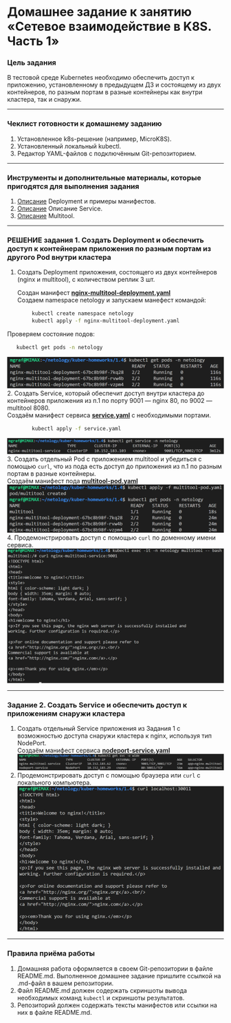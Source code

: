 # Домашнее задание к занятию «Сетевое взаимодействие в K8S. Часть 1»

### Цель задания

В тестовой среде Kubernetes необходимо обеспечить доступ к приложению, установленному в предыдущем ДЗ и состоящему из двух контейнеров, по разным портам в разные контейнеры как внутри кластера, так и снаружи.

------

### Чеклист готовности к домашнему заданию

1. Установленное k8s-решение (например, MicroK8S).
2. Установленный локальный kubectl.
3. Редактор YAML-файлов с подключённым Git-репозиторием.

------

### Инструменты и дополнительные материалы, которые пригодятся для выполнения задания

1. [Описание](https://kubernetes.io/docs/concepts/workloads/controllers/deployment/) Deployment и примеры манифестов.
2. [Описание](https://kubernetes.io/docs/concepts/services-networking/service/) Описание Service.
3. [Описание](https://github.com/wbitt/Network-MultiTool) Multitool.

------

### РЕШЕНИЕ задания 1. Создать Deployment и обеспечить доступ к контейнерам приложения по разным портам из другого Pod внутри кластера

1. Создать Deployment приложения, состоящего из двух контейнеров (nginx и multitool), с количеством реплик 3 шт.  
   
   Создан манифест [**nginx-multitool-deployment.yaml**](./nginx-multitool-deployment.yaml)   
   Создаем namespace netology и запускаем манефест командой:   
```bash
        kubectl create namespace netology
        kubectl apply -f nginx-multitool-deployment.yaml  
```  
   Проверяем состояние подов:
```bash  
   kubectl get pods -n netology 
```  
![task1.1](./img/task1.1.png)  
2. Создать Service, который обеспечит доступ внутри кластера до контейнеров приложения из п.1 по порту 9001 — nginx 80, по 9002 — multitool 8080.  
   Создаём манифест сервиса [**service.yaml**](./service.yaml) с необходимыми портами.  
```bash
        kubectl apply -f service.yaml  
```   
![task1.2](./img/task1.2.png)  
3. Создать отдельный Pod с приложением multitool и убедиться с помощью `curl`, что из пода есть доступ до приложения из п.1 по разным портам в разные контейнеры.  
   Создаём манифест пода [**multitool-pod.yaml**](./multitool-pod.yaml)  
![task1.3](./img/task1.3.png) 
4. Продемонстрировать доступ с помощью `curl` по доменному имени сервиса.  
![task1.4](./img/task1.4.png) 

------

### Задание 2. Создать Service и обеспечить доступ к приложениям снаружи кластера

1. Создать отдельный Service приложения из Задания 1 с возможностью доступа снаружи кластера к nginx, используя тип NodePort.  
   Создаём манифест сервиса [**nodeport-service.yaml**](./nodeport-service.yaml)  
   ![task2.1](./img/task2.1.png)  
2. Продемонстрировать доступ с помощью браузера или `curl` с локального компьютера.  
   ![task2.2](./img/task2.2.png) 

------

### Правила приёма работы

1. Домашняя работа оформляется в своем Git-репозитории в файле README.md. Выполненное домашнее задание пришлите ссылкой на .md-файл в вашем репозитории.
2. Файл README.md должен содержать скриншоты вывода необходимых команд `kubectl` и скриншоты результатов.
3. Репозиторий должен содержать тексты манифестов или ссылки на них в файле README.md.

